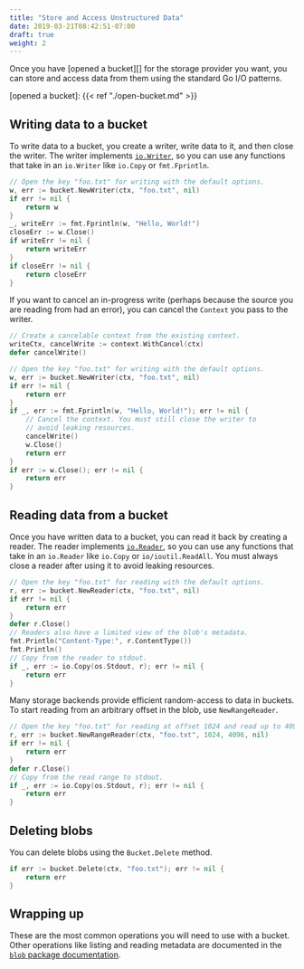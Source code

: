 ```yaml
---
title: "Store and Access Unstructured Data"
date: 2019-03-21T08:42:51-07:00
draft: true
weight: 2
---
```


Once you have [opened a bucket][] for the storage provider you want, you can
store and access data from them using the standard Go I/O patterns.

[opened a bucket]: {{< ref "./open-bucket.md" >}}

## Writing data to a bucket

To write data to a bucket, you create a writer, write data to it, and then close
the writer. The writer implements [`io.Writer`][], so you can use any functions
that take in an `io.Writer` like `io.Copy` or `fmt.Fprintln`.

```go
// Open the key "foo.txt" for writing with the default options.
w, err := bucket.NewWriter(ctx, "foo.txt", nil)
if err != nil {
    return w
}
_, writeErr := fmt.Fprintln(w, "Hello, World!")
closeErr := w.Close()
if writeErr != nil {
    return writeErr
}
if closeErr != nil {
    return closeErr
}
```

If you want to cancel an in-progress write (perhaps because the source you are
reading from had an error), you can cancel the `Context` you pass to the writer.

```go
// Create a cancelable context from the existing context.
writeCtx, cancelWrite := context.WithCancel(ctx)
defer cancelWrite()

// Open the key "foo.txt" for writing with the default options.
w, err := bucket.NewWriter(ctx, "foo.txt", nil)
if err != nil {
    return err
}
if _, err := fmt.Fprintln(w, "Hello, World!"); err != nil {
    // Cancel the context. You must still close the writer to
    // avoid leaking resources.
    cancelWrite()
    w.Close()
    return err
}
if err := w.Close(); err != nil {
    return err
}
```

[`io.Writer`]: https://golang.org/pkg/io/#Writer

## Reading data from a bucket

Once you have written data to a bucket, you can read it back by creating a
reader. The reader implements [`io.Reader`][], so you can use any functions
that take in an `io.Reader` like `io.Copy` or `io/ioutil.ReadAll`. You must
always close a reader after using it to avoid leaking resources.

```go
// Open the key "foo.txt" for reading with the default options.
r, err := bucket.NewReader(ctx, "foo.txt", nil)
if err != nil {
    return err
}
defer r.Close()
// Readers also have a limited view of the blob's metadata.
fmt.Println("Content-Type:", r.ContentType())
fmt.Println()
// Copy from the reader to stdout.
if _, err := io.Copy(os.Stdout, r); err != nil {
    return err
}
```

Many storage backends provide efficient random-access to data in buckets. To
start reading from an arbitrary offset in the blob, use `NewRangeReader`.

```go
// Open the key "foo.txt" for reading at offset 1024 and read up to 4096 bytes.
r, err := bucket.NewRangeReader(ctx, "foo.txt", 1024, 4096, nil)
if err != nil {
    return err
}
defer r.Close()
// Copy from the read range to stdout.
if _, err := io.Copy(os.Stdout, r); err != nil {
    return err
}
```

[`io.Reader`]: https://golang.org/pkg/io/#Reader

## Deleting blobs

You can delete blobs using the `Bucket.Delete` method.

```go
if err := bucket.Delete(ctx, "foo.txt"); err != nil {
    return err
}
```

## Wrapping up

These are the most common operations you will need to use with a bucket.
Other operations like listing and reading metadata are documented in the
[`blob` package documentation][].

[`blob` package documentation]: https://godoc.org/gocloud.dev/blob
